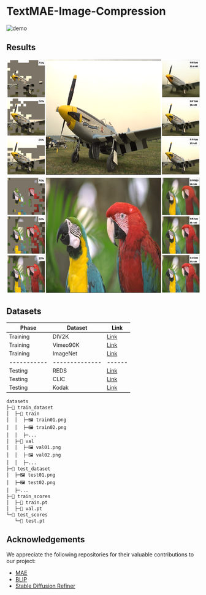 # TextMAE-Image-Compression

![demo](https://github.com/tmkhang1999/TextMAE-Image-Compression/assets/74235084/d5354016-76e4-42a5-9da1-4d6a27dfc3c6)

## Results
![result1](./assets/1.png)
![result2](./assets/2.png)

## Datasets
| Phase       | Dataset        | Link                                                     |
|-------------|----------------|----------------------------------------------------------|
| Training    | DIV2K          | [Link](https://data.vision.ee.ethz.ch/cvl/DIV2K/)        |
| Training    | Vimeo90K       | [Link](http://toflow.csail.mit.edu/)                     |
| Training    | ImageNet       | [Link](https://image-net.org/download.php)               |
| ----------- | -------------- | ------                                                   |
| Testing     | REDS           | [Link](https://seungjunnah.github.io/Datasets/reds.html) |
| Testing     | CLIC           | [Link](https://compression.cc/tasks/#image)              |
| Testing     | Kodak          | [Link](https://r0k.us/graphics/kodak/)                   |

```angular2html
datasets
├─📁 train_dataset
│  ├─📁 train
│  │  ├─🖼️ train01.png
│  │  ├─🖼️ train02.png
│  │  ├─...
│  ├─📁 val
│  │  ├─🖼️ val01.png
│  │  ├─🖼️ val02.png
│  │  ├─...
├─📁 test_dataset
│  ├─🖼️ test01.png
│  ├─🖼️ test02.png
│  ├─...
├─📁 train_scores
│  ├─📄 train.pt
│  ├─📄 val.pt
└─📁 test_scores
   └─📄 test.pt
```

## Acknowledgements
We appreciate the following repositories for their valuable contributions to our project:
- [MAE](https://github.com/facebookresearch/mae)
- [BLIP](https://github.com/salesforce/BLIP)
- [Stable Diffusion Refiner](https://github.com/Stability-AI/generative-models)